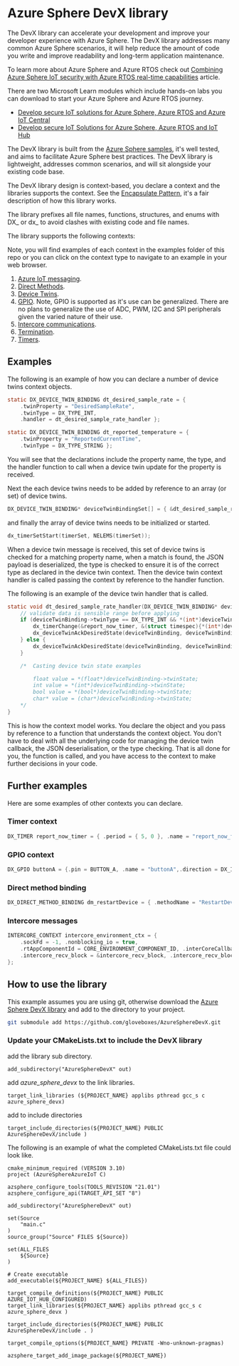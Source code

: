 # Azure Sphere DevX library

The DevX library can accelerate your development and improve your developer experience with Azure Sphere. The DevX library addresses many common Azure Sphere scenarios, it will help reduce the amount of code you write and improve readability and long-term application maintenance.

To learn more about Azure Sphere and Azure RTOS check out [Combining Azure Sphere IoT security with Azure RTOS real-time capabilities](https://techcommunity.microsoft.com/t5/internet-of-things/combining-azure-sphere-iot-security-with-azure-rtos-real-time/ba-p/1992869) article.

There are two Microsoft Learn modules which include hands-on labs you can download to start your Azure Sphere and Azure RTOS journey.

- [Develop secure IoT solutions for Azure Sphere, Azure RTOS and Azure IoT Central](https://docs.microsoft.com/en-us/learn/modules/develop-secure-iot-solutions-azure-sphere-iot-central?WT.mc_id=iot-10976-dglover)
- [Develop secure IoT Solutions for Azure Sphere, Azure RTOS and IoT Hub](https://docs.microsoft.com/en-us/learn/modules/develop-secure-iot-solutions-azure-sphere-iot-hub?WT.mc_id=iot-11691-dglover)

The DevX library is built from the [Azure Sphere samples](https://github.com/Azure/azure-sphere-samples), it's well tested, and aims to facilitate Azure Sphere best practices. The DevX library is lightweight, addresses common scenarios, and will sit alongside your existing code base.

The DevX library design is context-based, you declare a context and the libraries supports the context. See the [Encapsulate Pattern](https://accu.org/journals/overload/12/63/kelly_246/), it's a fair description of how this library works.

The library prefixes all file names, functions, structures, and enums with DX_ or dx_ to avoid clashes with existing code and file names.

The library supports the following contexts:

Note, you will find examples of each context in the examples folder of this repo or you can click on the context type to navigate to an example in your web browser.

1. [Azure IoT messaging](https://github.com/gloveboxes/AzureSphereDevX/tree/main/examples/send_message).
1. [Direct Methods](https://github.com/gloveboxes/AzureSphereDevX/tree/main/examples/direct_methods).
1. [Device Twins](https://github.com/gloveboxes/AzureSphereDevX/tree/main/examples/device_twins).
1. [GPIO](https://github.com/gloveboxes/AzureSphereDevX/tree/main/examples/gpio_example). Note, GPIO is supported as it's use can be generalized. There are no plans to generalize the use of ADC, PWM, I2C and SPI peripherals given the varied nature of their use.
1. [Intercore communications](https://github.com/gloveboxes/AzureSphereDevX/tree/main/examples/intercore_example).
1. [Termination](https://github.com/gloveboxes/AzureSphereDevX/tree/main/examples/terminate_example).
1. [Timers](https://github.com/gloveboxes/AzureSphereDevX/tree/main/examples/timer_example).
 


## Examples

The following is an example of how you can declare a number of device twins context objects.

```c
static DX_DEVICE_TWIN_BINDING dt_desired_sample_rate = {
	.twinProperty = "DesiredSampleRate",
	.twinType = DX_TYPE_INT,
	.handler = dt_desired_sample_rate_handler };
```

```c
static DX_DEVICE_TWIN_BINDING dt_reported_temperature = {
	.twinProperty = "ReportedCurrentTime",
	.twinType = DX_TYPE_STRING };
```

You will see that the declarations include the property name, the type, and the handler function to call when a device twin update for the property is received.

Next the each device twins needs to be added by reference to an array (or set) of device twins.

```c
DX_DEVICE_TWIN_BINDING* deviceTwinBindingSet[] = { &dt_desired_sample_rate, &dt_reported_temperature };
```

and finally the array of device twins needs to be initialized or started.

```c
dx_timerSetStart(timerSet, NELEMS(timerSet));
```

When a device twin message is received, this set of device twins is checked for a matching property name, when a match is found, the JSON payload is deserialized, the type is checked to ensure it is of the correct type as declared in the device twin context. Then the device twin context handler is called passing the context by reference to the handler function.

The following is an example of the device twin handler that is called.

```c
static void dt_desired_sample_rate_handler(DX_DEVICE_TWIN_BINDING* deviceTwinBinding) {
	// validate data is sensible range before applying
	if (deviceTwinBinding->twinType == DX_TYPE_INT && *(int*)deviceTwinBinding->twinState >= 0 && *(int*)deviceTwinBinding->twinState <= 120) {
		dx_timerChange(&report_now_timer, &(struct timespec){*(int*)deviceTwinBinding->twinState, 0});
		dx_deviceTwinAckDesiredState(deviceTwinBinding, deviceTwinBinding->twinState, DX_DEVICE_TWIN_COMPLETED);
	} else {
		dx_deviceTwinAckDesiredState(deviceTwinBinding, deviceTwinBinding->twinState, DX_DEVICE_TWIN_ERROR);
	}

	/*	Casting device twin state examples

		float value = *(float*)deviceTwinBinding->twinState;
		int value = *(int*)deviceTwinBinding->twinState;
		bool value = *(bool*)deviceTwinBinding->twinState;
		char* value = (char*)deviceTwinBinding->twinState;
	*/
}
```

This is how the context model works. You declare the object and you pass by reference to a function that understands the context object.  You don't have to deal with all the underlying code for managing the device twin callback, the JSON deserialisation, or the type checking. That is all done for you, the function is called, and you have access to the context to make further decisions in your code.

## Further examples

Here are some examples of other contexts you can declare.

### Timer context

```c
DX_TIMER report_now_timer = { .period = { 5, 0 }, .name = "report_now_timer", .handler = report_now_handler };
```

### GPIO context

```c
DX_GPIO buttonA = {.pin = BUTTON_A, .name = "buttonA",.direction = DX_INPUT, .detect = DX_GPIO_DETECT_LOW };
```

### Direct method binding

```c
DX_DIRECT_METHOD_BINDING dm_restartDevice = { .methodName = "RestartDevice", .handler = RestartDeviceHandler };
```

### Intercore messages

```c
INTERCORE_CONTEXT intercore_environment_ctx = {
	.sockFd = -1, .nonblocking_io = true,
	.rtAppComponentId = CORE_ENVIRONMENT_COMPONENT_ID, .interCoreCallback = intercore_environment_receive_msg_handler,
	.intercore_recv_block = &intercore_recv_block, .intercore_recv_block_length = sizeof(intercore_recv_block)
};
```

## How to use the library

This example assumes you are using git, otherwise download the [Azure Sphere DevX library](https://github.com/gloveboxes/AzureSphereDevX) and add to the directory to your project.

```bash
git submodule add https://github.com/gloveboxes/AzureSphereDevX.git
```

### Update your CMakeLists.txt to include the DevX library

add the library sub directory.

```text
add_subdirectory("AzureSphereDevX" out)
```

add *azure_sphere_devx* to the link libraries.

```text
target_link_libraries (${PROJECT_NAME} applibs pthread gcc_s c azure_sphere_devx)
```

add to include directories

```text
target_include_directories(${PROJECT_NAME} PUBLIC AzureSphereDevX/include )
```

The following is an example of what the completed CMakeLists.txt file could look like.

```text
cmake_minimum_required (VERSION 3.10)
project (AzureSphereAzureIoT C)

azsphere_configure_tools(TOOLS_REVISION "21.01")
azsphere_configure_api(TARGET_API_SET "8")

add_subdirectory("AzureSphereDevX" out)

set(Source
    "main.c"
)
source_group("Source" FILES ${Source})

set(ALL_FILES
    ${Source}
)

# Create executable
add_executable(${PROJECT_NAME} ${ALL_FILES})

target_compile_definitions(${PROJECT_NAME} PUBLIC AZURE_IOT_HUB_CONFIGURED)
target_link_libraries(${PROJECT_NAME} applibs pthread gcc_s c azure_sphere_devx )

target_include_directories(${PROJECT_NAME} PUBLIC AzureSphereDevX/include . )

target_compile_options(${PROJECT_NAME} PRIVATE -Wno-unknown-pragmas)

azsphere_target_add_image_package(${PROJECT_NAME})
```

